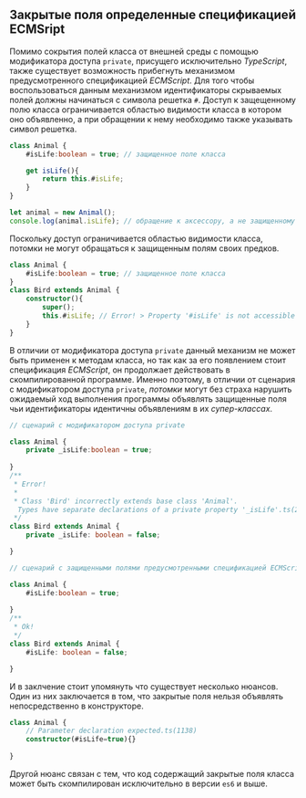 ## Закрытые поля определенные спецификацией ECMSript

Помимо сокрытия полей класса от внешней среды с помощью модификатора доступа `private`, присущего исключительно _TypeScript_, также существует возможность прибегнуть механизмом предусмотренного спецификацией _ECMScript_. Для того чтобы воспользоваться данным механизмом идентификаторы скрываемых полей должны начинаться с символа решетка `#`. 
Доступ к защещенному полю класса ограничивается областью видимости класса в котором оно объявленно, а при обращении к нему необходимо также указывать символ решетка. 

`````typescript
class Animal {
    #isLife:boolean = true; // защищенное поле класса

    get isLife(){
        return this.#isLife;
    }
}

let animal = new Animal();
console.log(animal.isLife); // обращение к аксессору, а не защищенному полю
`````

Поскольку доступ ограничивается областью видимости класса, потомки не могут обращаться к защищенным полям своих предков.

`````typescript
class Animal {
    #isLife:boolean = true; // защищенное поле класса
}
class Bird extends Animal {
    constructor(){
        super();
        this.#isLife; // Error! > Property '#isLife' is not accessible outside class 'Animal' because it has a private identifier.ts(18013)
    }
}
`````

В отличии от модификатора доступа `private` данный механизм не может быть применен к методам класса, но так как за его появлением стоит спецификация _ECMScript_, он продолжает действовать в скомпилированной программе. Именно поэтому, в отличии от сценария с модификатором доступа `private`, _потомки_ могут без страха нарушить ожидаемый ход выполнения программы объявлять защищенные поля чьи идентификаторы идентичны объявлениям в их _супер-классах_. 

`````typescript
// сценарий с модификатором доступа private

class Animal {
    private _isLife:boolean = true;
    
}
/**
 * Error!
 * 
 * Class 'Bird' incorrectly extends base class 'Animal'.
  Types have separate declarations of a private property '_isLife'.ts(2415)
 */
class Bird extends Animal {
    private _isLife: boolean = false;

}
`````

`````typescript
// сценарий с защищенными полями предусмотренными спецификацией ECMScript

class Animal {
    #isLife:boolean = true;
    
}
/**
 * Ok!
 */
class Bird extends Animal {
    #isLife: boolean = false;

}
`````

И в заклчение стоит упомянуть что существует несколько нюансов. Один из них заключается в том, что закрытые поля нельзя объявлять непосредственно в конструкторе.

`````typescript
class Animal {
    // Parameter declaration expected.ts(1138)
    constructor(#isLife=true){}
    
}
`````


Другой нюанс связан с тем, что код содержащий закрытые поля класса может быть скомпилирован исключительно в версии `es6` и выше.

